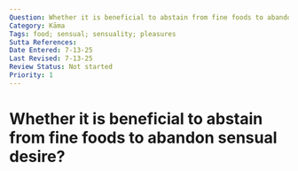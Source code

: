 ```yaml
---
Question: Whether it is beneficial to abstain from fine foods to abandon sensual desire?
Category: Kāma
Tags: food; sensual; sensuality; pleasures
Sutta References:
Date Entered: 7-13-25
Last Revised: 7-13-25
Review Status: Not started
Priority: 1
---
```


# Whether it is beneficial to abstain from fine foods to abandon sensual desire?
